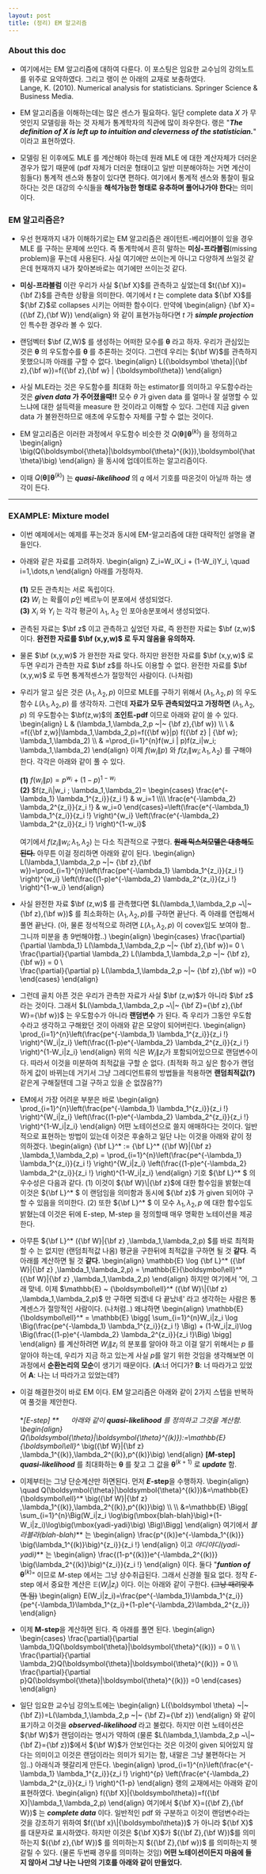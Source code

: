 ```yaml
---
layout: post
title: (정리) EM 알고리즘
--- 
```


### About this doc 

- 여기에서는 EM 알고리즘에 대하여 다룬다. 이 포스팅은 임요한 교수님의 강의노트를 위주로 요약하였다. 그리고 랭이 쓴 아래의 교재로 보충하였다. <br/> 
Lange, K. (2010). Numerical analysis for statisticians. Springer Science & Business Media. 

- EM 알고리즘을 이해하는데는 많은 센스가 필요하다. 일단 complete data $X$ 가 무엇인지 모델링을 하는 것 자체가 통계학자의 직관에 많이 좌우한다. 랭은 "***The definition of $X$ is left up to intuition and cleverness of the statistician.***" 이라고 표현하였다. 

- 모델링 된 이후에도 MLE 를 계산해야 하는데 원래 MLE 에 대한 계산자체가 더러운 경우가 많기 때문에 (pdf 자체가 더러운 형태이고 일반 미분해야하는 거면 계산이 힘들다) 통계적 센스와 통찰이 있다면 편하다. 여기에서 통계적 센스와 통찰이 필요하다는 것은 대강의 수식들을 **해석가능한 형태로 유추하며 풀어나가야 한다**는 의미이다. 

### EM 알고리즘은? 

- 우선 현재까지 내가 이해하기로는 EM 알고리즘은 래이턴트-베리어블이 있을 경우 MLE 를 구하는 문제에 쓰인다. 즉 통계학에서 흔히 말하는 **미싱-프라블럼**(missing problem)을 푸는데 사용된다. 사실 여기에만 쓰이는게 아니고 다양하게 쓰일것 같은데 현재까지 내가 찾아본바로는 여기에만 쓰이는것 같다.

- **미싱-프라블럼** 이란 우리가 사실 ${\bf X}$를 관측하고 싶었는데 $t({\bf X})={\bf Z}$를 관측한 상황을 의미한다. 여기에서 $t$ 는 complete data ${\bf X}$를 ${\bf Z}$로 collapses 시키는 어떠한 함수이다. 만약에 
\begin{align}
{\bf X}=({\bf Z},{\bf W})
\end{align}
와 같이 표현가능하다면 $t$ 가 ***simple projection*** 인 특수한 경우라 볼 수 있다. 

- 랜덤벡터 $\bf (Z,W)$ 를 생성하는 어떠한 모수를 $\boldsymbol \theta$ 라고 하자. 우리가 관심있는 것은 $\boldsymbol \theta$ 의 우도함수를 $\boldsymbol \theta$ 를 추론하는 것이다. 그런데 우리는 ${\bf W}$를 관측하지 못했으니까 아래를 구할 수 없다. 
\begin{align}
L({\boldsymbol \theta}|{\bf z},{\bf w})=f({\bf z},{\bf w} | {\boldsymbol\theta})
\end{align}

- 사실 MLE라는 것은 우도함수를 최대화 하는 estimator를 의미하고 우도함수라는 것은 ***given data* 가 주어졌을때!!** 모수 $\theta$ 가 given data 를 얼마나 잘 설명할 수 있느냐에 대한 설득력을 measure 한 것이라고 이해할 수 있다. 그런데 지금 given data 가 불완전하므로 애초에 우도함수 자체를 구할 수 없는 것이다. 

- EM 알고리즘은 이러한 과정에서 우도함수 비슷한 것 $Q(\boldsymbol{\theta}\|\boldsymbol{\theta}^{(k)})$ 을 정의하고 
\begin{align}
\big(Q(\boldsymbol{\theta}\|\boldsymbol{\theta}^{(k)}),\boldsymbol{\hat \theta}\big)
\end{align} 
을 동시에 업데이트하는 알고리즘이다. 

- 이때 $Q(\boldsymbol{\theta}\|\boldsymbol{\theta}^{(k)})$ 는 ***quasi-likelihood*** 의 $q$ 에서 기호를 따온것이 아닐까 하는 생각이 든다. 

--- 

### EXAMPLE: Mixture model 

- 이번 예제에서는 예제를 푸는것과 동시에 EM-알고리즘에 대한 대략적인 설명을 곁들인다. 

- 아래와 같은 자료를 고려하자. 
\begin{align}
Z_i=W_iX_i + (1-W_i)Y_i, \quad i=1,\dots,n 
\end{align}
아래를 가정하자. <br/><br/>
**(1)** 모든 관측치는 서로 독립이다. <br/>
**(2)** $W_i$ 는 확률이 $p$인 베르누이 분포에서 생성되었다. <br/>
**(3)** $X_i$ 와 $Y_i$ 는 각각 평균이 $\lambda_1$, $\lambda_2$ 인 포아송분포에서 생성되었다. 

- 관측된 자료는 $\bf z$ 이고 관측하고 싶었던 자료, 즉 완전한 자료는 $\bf (z,w)$ 이다. **완전한 자료를 $\bf (x,y,w)$ 로 두지 않음을 유의하자.** 

- 물론 $\bf (x,y,w)$ 가 완전한 자료 맞다. 하지만 완전한 자료를 $\bf (x,y,w)$ 로 두면 우리가 관측한 자료 $\bf z$를 하나도 이용할 수 없다. 완전한 자료를 $\bf (x,y,w)$ 로 두면 통계적센스가 절망적인 사람이다. (나처럼) 

- 우리가 알고 싶은 것은 $(\lambda_1,\lambda_2,p)$ 이므로 MLE를 구하기 위해서 $(\lambda_1,\lambda_2,p)$ 의 우도함수 $L(\lambda_1,\lambda_2,p)$ 를 생각하자. 그런데 **자료가 모두 관측되었다고 가정하면** $(\lambda_1,\lambda_2,p)$ 의 우도함수는 $\bf(z,w)$의 **조인트-pdf** 이므로 아래와 같이 쓸 수 있다. 
\begin{align}
L & (\lambda_1,\lambda_2,p ~\|~ {\bf z},{\bf w}) \\\\ \\
& =f({\bf z,w}\|\lambda_1,\lambda_2,p)=f({\bf w}\|p) f({\bf z} \| {\bf w}; \lambda_1,\lambda_2) \\\\ 
& =\prod_{i=1}^{n}f(w_i \| p)f(z_i|w_i; \lambda_1,\lambda_2)
\end{align}
이제 $f(w_i \| p)$ 와 $f(z_i \| w_i ; \lambda_1,\lambda_2)$ 를 구해야 한다. 각각은 아래와 같이 풀 수 있다. <br/><br/>
**(1)** $f(w_i\|p)=p^{w_i}+(1-p)^{1-w_i}$ <br/>
**(2)** $f(z_i\|w_i ; \lambda_1,\lambda_2)=
\begin{cases} 
\frac{e^{-\lambda_1} \lambda_1^{z_i}}{z_i !} & w_i=1 \\\\ 
\frac{e^{-\lambda_2} \lambda_2^{z_i}}{z_i !} & w_i=0
\end{cases}=\left(\frac{e^{-\lambda_1} \lambda_1^{z_i}}{z_i !} \right)^{w_i} \left(\frac{e^{-\lambda_2} \lambda_2^{z_i}}{z_i !} \right)^{1-w_i}$ <br/><br/> 
여기에서 $f(z_i\|w_i; \lambda_1,\lambda_2)$ 는 다소 직관적으로 구했다. **~~원래 믹스처모델은 대충해도 된다.~~**
아무튼 이걸 정리하면 아래와 같이 된다. 
\begin{align}
L(\lambda_1,\lambda_2,p ~\|~ {\bf z},{\bf w})=\prod_{i=1}^{n}\left(\frac{pe^{-\lambda_1} \lambda_1^{z_i}}{z_i !} \right)^{w_i} \left(\frac{(1-p)e^{-\lambda_2} \lambda_2^{z_i}}{z_i !} \right)^{1-w_i}
\end{align}

- 사실 완전한 자료 $\bf (z,w)$ 를 관측했다면 $L(\lambda_1,\lambda_2,p ~\|~ {\bf z},{\bf w})$ 를 최소화하는 $(\lambda_1,\lambda_2,p)$를 구하면 끝난다. 즉 아래를 연립해서 풀면 끝난다. (아, 물론 정석적으로 하려면 $L(\lambda_1,\lambda_2,p)$ 이 covex임도 보여야 함.. 그니까 미분을 총 9번해야함..) 
\begin{align}
\begin{cases}
\frac{\partial}{\partial \lambda_1} L(\lambda_1,\lambda_2,p ~\|~ {\bf z},{\bf w})= 0 \\\
\frac{\partial}{\partial \lambda_2} L(\lambda_1,\lambda_2,p ~\|~ {\bf z},{\bf w}) = 0 \\\
\frac{\partial}{\partial p} L(\lambda_1,\lambda_2,p ~\|~ {\bf z},{\bf w}) =0 
\end{cases}
\end{align}

- 그런데 골치 아픈 것은 우리가 관측한 자료가 사실 $\bf (z,w)$가 아니라 $\bf z$ 라는 것이다. 그래서 $L(\lambda_1,\lambda_2,p ~\|~ {\bf Z}={\bf z},{\bf W}={\bf w})$ 는 우도함수가 아니라 **랜덤변수** 가 된다. 즉 우리가 그동안 우도함수라고 생각하고 구해왔던 것이 아래와 같은 모양이 되어버린다. 
\begin{align}
\prod_{i=1}^{n}\left(\frac{pe^{-\lambda_1} \lambda_1^{z_i}}{z_i !} \right)^{W_i\|z_i} \left(\frac{(1-p)e^{-\lambda_2} \lambda_2^{z_i}}{z_i !} \right)^{1-W_i\|z_i}
\end{align}
위의 식은 $W_i\|z_i$가 포함되어있으므로 랜덤변수이다. 따라서 이것을 미분하여 최적값을 구할 순 없다. (최적화 하고 싶은 함수가 랜덤하게 값이 바뀌는데 거기서 그냥 그레디언트류의 방법들을 적용하면 **랜덤최적값(?)** 같은게 구해질텐데 그걸 구하고 있을 순 없잖음??) 

- EM에서 가장 어려운 부분은 바로 
\begin{align}
\prod_{i=1}^{n}\left(\frac{pe^{-\lambda_1} \lambda_1^{z_i}}{z_i !} \right)^{W_i\|z_i} \left(\frac{(1-p)e^{-\lambda_2} \lambda_2^{z_i}}{z_i !} \right)^{1-W_i\|z_i}
\end{align}
어떤 노테이션으로 쓸지 애매하다는 것이다. 일반적으로 표현하는 방법이 있는데 이것은 후술하고 일단 나는 이것을 아래와 같이 정의하겠다. 
\begin{align}
{\bf L}^* := {\bf L}^* ({\bf W}\|{\bf z} ,\lambda_1,\lambda_2,p) = \prod_{i=1}^{n}\left(\frac{pe^{-\lambda_1} \lambda_1^{z_i}}{z_i !} \right)^{W_i\|z_i} \left(\frac{(1-p)e^{-\lambda_2} \lambda_2^{z_i}}{z_i !} \right)^{1-W_i\|z_i}
\end{align} 
기호 ${\bf L}^* $ 의 우수성은 다음과 같다.  (1) 이것이 ${\bf W}\|{\bf z}$에 대한 함수임을 밝혔는데 이것은 ${\bf L}^* $ 이 랜덤임을 의미함과 동시에 ${\bf z}$ 가 given 되어야 구할 수 있음을 의미한다. (2) 또한  ${\bf L}^* $ 이 모수  $\lambda_1,\lambda_2,p$ 에 대한 함수임도 밝혔는데 이것은 뒤에 E-step, M-step 을 정의할때 매우 명확한 노테이션을 제공한다. 

- 아무튼 ${\bf L}^* ({\bf W}\|{\bf z} ,\lambda_1,\lambda_2,p) $를 바로 최적화할 수 는 없지만 (랜덤최적값 나옴) 평균을 구한뒤에 최적값을 구하면 될 것 **같다**. 즉 아래를 계산하면 될 것 **같다.**
\begin{align}
\mathbb{E} \log {\bf L}^* ({\bf W}\|{\bf z} ,\lambda_1,\lambda_2,p) = \mathbb{E}{\boldsymbol\ell}^* ({\bf W}\|{\bf z} ,\lambda_1,\lambda_2,p)
\end{align}
하지만 여기에서 '어, 그래 맞네. 이제 $\mathbb{E} ~ {\boldsymbol\ell}^* ({\bf W}\|{\bf z} ,\lambda_1,\lambda_2,p)$ 만 구하면 되겠네 다 끝났네' 라고 생각하는 사람은 통계센스가 절망적인 사람이다. (나처럼..) 왜냐하면
\begin{align}
\mathbb{E} {\boldsymbol\ell}^* = \mathbb{E} \bigg[ \sum_{i=1}^{n}W_i\|z_i \log \Big(\frac{pe^{-\lambda_1} \lambda_1^{z_i}}{z_i !} \Big) + (1-W_i\|z_i)\log \Big(\frac{(1-p)e^{-\lambda_2} \lambda_2^{z_i}}{z_i !}\Big) \bigg]
\end{align}
를 계산하려면 $W_i \| z_i$ 의 분포를 알아야 하고 이걸 알기 위해서는 $p$ 를 알아야 하는데, 우리가 지금 하고 있는게 사실 $p$를 알기 위한 것임을 생각해보면 이 과정에서 **순환논리의 모순**이 생기기 때문이다. (**A**:너 어디가? **B**: 너 따라가고 있었어 **A**: 나는 너 따라가고 있었는데?) 

- 이걸 해결한것이 바로 EM 이다. EM 알고리즘은 아래와 같이 2가지 스텝을 반복하여 풀것을 제안한다. <br/><br/> 
**[$E$-step] ** $\quad$ 아래와 같이 ***quasi-likelihood*** 를 정의하고 그것을 계산함. 
\begin{align}
Q(\boldsymbol{\theta}\|\boldsymbol{\theta}^{(k)}):=\mathbb{E}{\boldsymbol\ell}^* \big({\bf W}\|{\bf z} ,\lambda_1^{(k)},\lambda_2^{(k)},p^{(k)}\big)
\end{align}
**[$M$-step]** $\quad$ ***quasi-likelihood*** 를 최대화하는 $\boldsymbol\theta$ 를 찾고 그 값을 $\boldsymbol\theta^{(k+1)}$ 로 ***update*** 함. 

- 이제부터는 그냥 단순계산만 하면된다. 먼저 **$E$-step**을 수행하자. 
\begin{align}
\quad Q(\boldsymbol{\theta}\|\boldsymbol{\theta}^{(k)})&=\mathbb{E}{\boldsymbol\ell}^* \big({\bf W}\|{\bf z} ,\lambda_1^{(k)},\lambda_2^{(k)},p^{(k)}\big) \\\\ \\\\
&=\mathbb{E} \Bigg[ \sum_{i=1}^{n}\Big(W_i\|z_i \log\big(\mbox{blah-blah}\big)+(1-W_i\|z_i)\log\big(\mbox{yadi-yadi}\big) \Big)\Bigg]
\end{align}
여기에서 **블라블라*(blah-blah)*** 는 
\begin{align}
\frac{p^{(k)}e^{-\lambda_1^{(k)}} \big(\lambda_1^{(k)}\big)^{z_i}}{z_i !}
\end{align}
이고 **야디야디*(yadi-yadi)*** 는 
\begin{align}
\frac{(1-p^{(k)})e^{-\lambda_2^{(k)}} \big(\lambda_2^{(k)}\big)^{z_i}}{z_i !}
\end{align}
이다. 둘다 "***funtion of*** $\boldsymbol{\theta}^{(k)}$" 이므로 $M$-step 에서는 그냥 상수취급된다. 그래서 신경쓸 필요 없다. 정작 $E$-step 에서 중요한 계산은 $\mathbb{E}(W_i|z_i)$ 이다. 이는 아래와 같이 구한다. ~~(그냥 때려맞추면 됨)~~
\begin{align}
E(W_i|z_i)=\frac{pe^{-\lambda_1}\lambda_1^{z_i}}{pe^{-\lambda_1}\lambda_1^{z_i}+(1-p)e^{-\lambda_2}\lambda_2^{z_i}}
\end{align}

- 이제 **M-step**을 계산하면 된다. 즉 아래를 풀면 된다. 
\begin{align}
\begin{cases}
\frac{\partial}{\partial \lambda_1}Q(\boldsymbol{\theta}\|\boldsymbol{\theta}^{(k)}) = 0 \\\\ \\ 
\frac{\partial}{\partial \lambda_2}Q(\boldsymbol{\theta}\|\boldsymbol{\theta}^{(k)}) = 0 \\\\
\frac{\partial}{\partial p}Q(\boldsymbol{\theta}\|\boldsymbol{\theta}^{(k)}) =0 
\end{cases}
\end{align}

- 일단 임요한 교수님 강의노트에는 
\begin{align}
L({\boldsymbol \theta} ~\|~ {\bf Z})=L(\lambda_1,\lambda_2,p ~\|~ {\bf Z}={\bf z})
\end{align}
와 같이 표기하고 이것을 ***observed-likelihood*** 라고 불렀다. 하지만 이런 노테이션은 ${\bf W}$가 랜덤이라는 명시가 약하여 (물론 $L(\lambda_1,\lambda_2,p ~\|~ {\bf Z}={\bf z})$에서 ${\bf W}$가 안보인다는 것은 이것이 given 되어있지 않다는 의미이고 이것은 랜덤이라는 의미가 되기는 함, 내말은 그냥 불편하다는 거임..) 아래식과 헷갈리게 만든다. 
\begin{align}
\prod_{i=1}^{n}\left(\frac{e^{-\lambda_1} \lambda_1^{z_i}}{z_i !} \right)^{p} \left(\frac{e^{-\lambda_2} \lambda_2^{z_i}}{z_i !} \right)^{1-p}
\end{align}
랭의 교재에서는 아래와 같이 표현하였다. 
\begin{align}
f({\bf X}\|{\boldsymbol\theta})=f({\bf X}\|\lambda_1,\lambda_2,p)
\end{align}
여기에서 ${\bf X}=({\bf Z},{\bf W})$ 는 ***complete data*** 이다. 일반적인 pdf 와 구분하고 이것이 랜덤변수라는 것을 강조하기 위하여 $f({\bf x}\|{\boldsymbol\theta})$ 가 아니라 ${\bf X}$ 를 대문자로 표시하였다. 하지만 이것은 ${\bf X}$가 $({\bf Z},{\bf W})$를 의미하는지 $({\bf z},{\bf W})$ 를 의미하는지 $({\bf Z},{\bf w})$ 를 의미하는지 헷갈릴 수 있다. (물론 두번째 경우를 의미하는 것임) **어떤 노테이션이든지 마음에 들지 않아서 그냥 나는 나만의 기호를 아래와 같이 만들었다.** 
